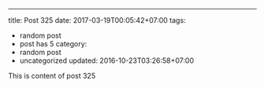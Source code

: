 ---
title: Post 325
date: 2017-03-19T00:05:42+07:00
tags:
  - random post
  - post has 5
category:
  - random post
  - uncategorized
updated: 2016-10-23T03:26:58+07:00

This is content of post 325